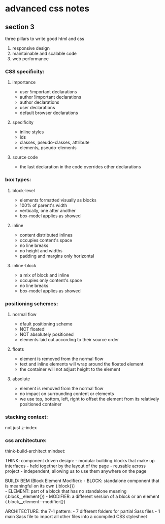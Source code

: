 # advanced css notes

## section 3

three pillars to write good html and css
1. responsive design
2. maintainable and scalable code
3. web performance

### CSS specificity:

1. importance
    - user !important declarations
    - author !important declarations
    - author declarations
    - user declarations
    - default browser declarations

2. specificity
    - inline styles
    - ids
    - classes, pseudo-classes, attribute
    - elements, pseudo-elements

3. source code 
    - the last declaration in the code overrides other declarations

### box types:

1. block-level
    - elements formatted visually as blocks
    - 100% of parent's width
    - vertically, one after another
    - box-model applies as showed

2. inline
    - content distributed inlines
    - occupies content's space
    - no line breaks
    - no height and widths
    - padding and margins only horizontal


3. inline-block
    - a mix of block and inline
    - occupies only content's space
    - no line breaks
    - box-model applies as showed

### positioning schemes:

1. normal flow
    - dfault positioning scheme
    - NOT floated
    - NOT absolutely positioned
    - elements laid out according to their source order

2. floats
    - element is removed from the normal flow
    - text and inline elements will wrap around the floated element
    - the container will not adjust height to the element

3. absolute
    - element is removed from the normal flow
    - no impact on surrounding content or elements
    - we use top, bottom, left, right to offset the element from its relatively positioned container

### stacking context:

not just z-index

### css architecture:

think-build-architect mindset:

THINK:
    component driven design:
        - modular building blocks that make up interfaces
        - held together by the layout of the page
        - reusable across project
        - independent, allowing us to use them anywhere on the page
    
BUILD:
    BEM (Block Element Modifier):
        - BLOCK: standalone component that is meaningful on its own (.block{})    
        - ELEMENT: part of a block that has no standalone meaning (.block__element{})
        - MODIFIER: a different version of a block or an element (.block__element--modifier{})

ARCHITECTURE:
    the 7-1 pattern:
        - 7 different folders for partial Sass files
        - 1 main Sass file to import all other files into a ocompiled CSS stylesheet




